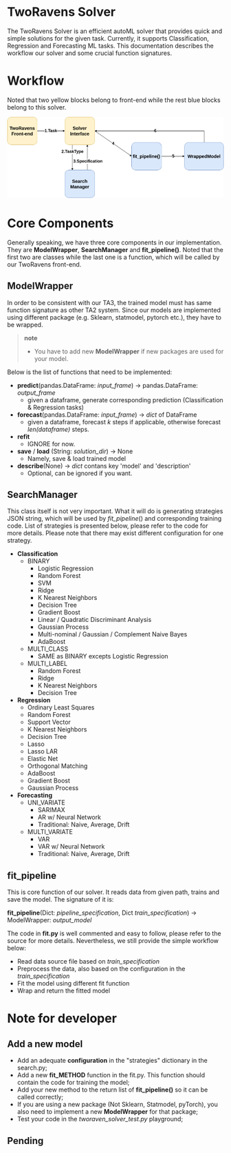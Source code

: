 TwoRavens Solver
==================

The TwoRavens Solver is an efficient autoML solver that provides quick and simple solutions for the given task.
Currently, it supports Classification, Regression and Forecasting ML tasks. 
This documentation describes the workflow our solver and some crucial function signatures.

# Workflow

Noted that two yellow blocks belong to front-end while the rest blue blocks belong to this solver.

![alt text](imgs/solver_workflow.png "Solver workflow diagram")

# Core Components
Generally speaking, we have three core components in our implementation. 
They are **ModelWrapper**, **SearchManager** and **fit_pipeline()**.
Noted that the first two are classes while the last one is a function, which will be called by our TwoRavens front-end.

## ModelWrapper
In order to be consistent with our TA3, the trained model must has same function signature as other TA2 system.
Since our models are implemented using different package (e.g. Sklearn, statmodel, pytorch etc.), they have to be wrapped.

> **note**
>
> -   You have to add new **ModelWrapper** if new packages are used for your model.

Below is the list of functions that need to be implemented:
* **predict**(pandas.DataFrame: *input_frame*) -> pandas.DataFrame: *output_frame*
    * given a dataframe, generate corresponding prediction (Classification & Regression tasks)               
* **forecast**(pandas.DataFrame: *input_frame*) -> *dict* of DataFrame
    * given a dataframe, forecast *k* steps if applicable, otherwise forecast *len(dataframe)* steps.
* **refit**
    * IGNORE for now.
* **save** / **load** (String: *solution_dir*) -> None 
    * Namely, save & load trained model
* **describe**(None) -> *dict* contans key 'model' and 'description'
    * Optional, can be ignored if you want.
    
## SearchManager

This class itself is not very important. 
What it will do is generating strategies JSON string, which will be used by *fit_pipeline*() and corresponding training code.
List of strategies is presented below, please refer to the code for more details.
Please note that there may exist different configuration for one strategy.

* **Classification**
    * BINARY
        * Logistic Regression
        * Random Forest
        * SVM
        * Ridge
        * K Nearest Neighbors
        * Decision Tree
        * Gradient Boost
        * Linear / Quadratic Discriminant Analysis
        * Gaussian Process
        * Multi-nominal / Gaussian / Complement Naive Bayes
        * AdaBoost
    * MULTI_CLASS
        * SAME as BINARY excepts Logistic Regression
    * MULTI_LABEL
        * Random Forest
        * Ridge
        * K Nearest Neighbors
        * Decision Tree
* **Regression**
    * Ordinary Least Squares
    * Random Forest
    * Support Vector 
    * K Nearest Neighbors
    * Decision Tree
    * Lasso
    * Lasso LAR
    * Elastic Net
    * Orthogonal Matching
    * AdaBoost
    * Gradient Boost
    * Gaussian Process
* **Forecasting**
    * UNI_VARIATE
        * SARIMAX
        * AR w/ Neural Network
        * Traditional: Naive, Average, Drift
    * MULTI_VARIATE
        * VAR
        * VAR w/ Neural Network
        * Traditional: Naive, Average, Drift
        
## fit_pipeline

This is core function of our solver. It reads data from given path, trains and save the model.
The signature of it is:

**fit_pipeline**(Dict: *pipeline_specification*, Dict *train_specification*) -> ModelWrapper: *output_model*

The code in **fit.py** is well commented and easy to follow, please refer to the source for more details.
Nevertheless, we still provide the simple workflow below:

* Read data source file based on *train_specification*
* Preprocess the data, also based on the configuration in the *train_specification*
* Fit the model using different fit function
* Wrap and return the fitted model

# Note for developer

## Add a new model

* Add an adequate **configuration** in the "strategies" dictionary in the search.py;
* Add a new **fit_METHOD** function in the fit.py. This function should contain the code for training the model;
* Add your new method to the return list of **fit_pipeline()** so it can be called correctly;
* If you are using a new package (Not Sklearn, Statmodel, pyTorch), you also need to implement a new **ModelWrapper** for that package;
* Test your code in the *tworaven_solver_test.py* playground;

## Pending
